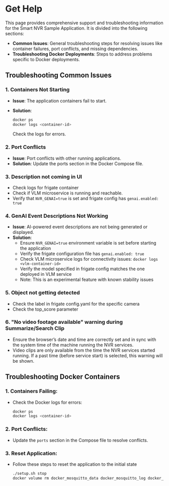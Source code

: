 # Get Help

This page provides comprehensive support and troubleshooting information for the Smart NVR Sample Application. It is divided into the following sections:

  - **Common Issues**: General troubleshooting steps for resolving issues like container failures, port conflicts, and missing dependencies.
  - **Troubleshooting Docker Deployments**: Steps to address problems specific to Docker deployments.

## Troubleshooting Common Issues

### 1. Containers Not Starting
- **Issue**: The application containers fail to start.
- **Solution**:

  ```bash
  docker ps
  docker logs <container-id>
  ```
  Check the logs for errors.

### 2. Port Conflicts
- **Issue**: Port conflicts with other running applications.
- **Solution**: Update the ports section in the Docker Compose file.
  
### 3. Description not coming in UI
- Check logs for frigate container
- Check if VLM microservice is running and reachable.
- Verify that `NVR_GENAI=true` is set and frigate config has `genai.enabled: true`

### 4. GenAI Event Descriptions Not Working
- **Issue**: AI-powered event descriptions are not being generated or displayed.
- **Solution**:
  - Ensure `NVR_GENAI=true` environment variable is set before starting the application
  - Verify the frigate configuration file has `genai.enabled: true`
  - Check VLM microservice logs for connectivity issues: `docker logs <vlm-container-id>`
  - Verify the model specified in frigate config matches the one deployed in VLM service
  - Note: This is an experimental feature with known stability issues

### 5. Object not getting detected 
- Check the label in frigate config.yaml for the specific camera
- Check the top_score parameter 

### 6. "No video footage available" warning during Summarize/Search Clip
- Ensure the browser’s date and time are correctly set and in sync with the system time of the machine running the NVR services.
- Video clips are only available from the time the NVR services started running. If a past time (before service start) is selected, this warning will be shown.

## Troubleshooting Docker Containers

### 1. Containers Failing:
   - Check the Docker logs for errors:
     ```bash
     docker ps
     docker logs <container-id>
     ```
### 2. Port Conflicts:
   - Update the `ports` section in the Compose file to resolve conflicts.
### 3. Reset Application:
   - Follow these steps to reset the application to the initial state
     ```bash
     ./setup.sh stop
     docker volume rm docker_mosquitto_data docker_mosquitto_log docker_redis_data
     ```
<!--
## Support
- **Developer Forum**: Join the community forum
- **Contact Support**: [Support Page](#)
-->
